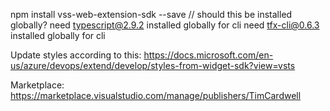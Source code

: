 npm install vss-web-extension-sdk --save // should this be installed globally?
need typescript@2.9.2 installed globally for cli
need tfx-cli@0.6.3 installed globally for cli


Update styles according to this: https://docs.microsoft.com/en-us/azure/devops/extend/develop/styles-from-widget-sdk?view=vsts


Marketplace: https://marketplace.visualstudio.com/manage/publishers/TimCardwell